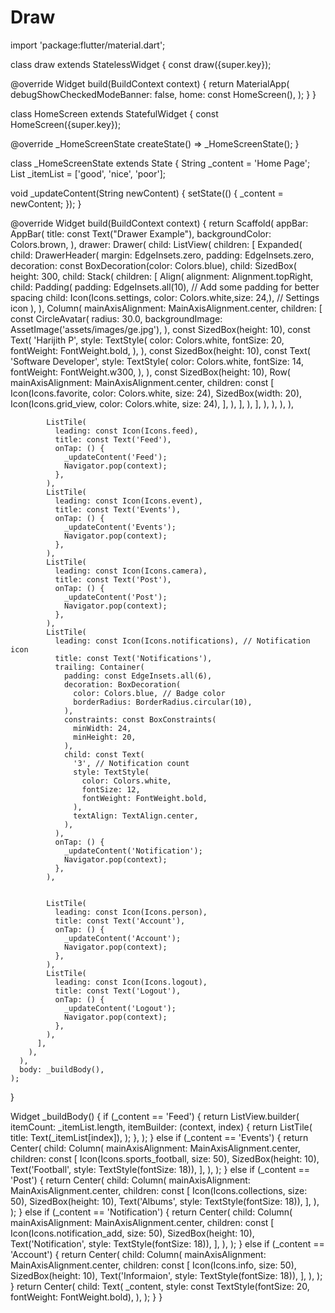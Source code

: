 # Draw
import 'package:flutter/material.dart';


class draw extends StatelessWidget {
  const draw({super.key});

  @override
  Widget build(BuildContext context) {
    return MaterialApp(
      debugShowCheckedModeBanner: false,
      home: const HomeScreen(),
    );
  }
}

class HomeScreen extends StatefulWidget {
  const HomeScreen({super.key});

  @override
  _HomeScreenState createState() => _HomeScreenState();
}

class _HomeScreenState extends State<HomeScreen> {
  String _content = 'Home Page';
  List<String> _itemList = ['good', 'nice', 'poor'];

  void _updateContent(String newContent) {
    setState(() {
      _content = newContent;
    });
  }

  @override
  Widget build(BuildContext context) {
    return Scaffold(
      appBar: AppBar(
        title: const Text("Drawer Example"),
        backgroundColor: Colors.brown,
      ),
      drawer: Drawer(
        child: ListView(
          children: <Widget>[
            Expanded(
              child: DrawerHeader(
                margin: EdgeInsets.zero,
                padding: EdgeInsets.zero,
                decoration: const BoxDecoration(color: Colors.blue),
                child: SizedBox(
                  height: 300,
                  child: Stack(
                    children: [
                      Align(
                        alignment: Alignment.topRight,
                        child: Padding(
                          padding: EdgeInsets.all(10), // Add some padding for better spacing
                          child: Icon(Icons.settings, color: Colors.white,size: 24,), // Settings icon
                        ),
                      ),
                      Column(
                        mainAxisAlignment: MainAxisAlignment.center,
                        children: [
                          const CircleAvatar(
                            radius: 30.0,
                            backgroundImage: AssetImage('assets/images/ge.jpg'),
                          ),
                          const SizedBox(height: 10),
                          const Text(
                            'Harijith P',
                            style: TextStyle(
                              color: Colors.white,
                              fontSize: 20,
                              fontWeight: FontWeight.bold,
                            ),
                          ),
                          const SizedBox(height: 10),
                          const Text(
                            'Software Developer',
                            style: TextStyle(
                              color: Colors.white,
                              fontSize: 14,
                              fontWeight: FontWeight.w300,
                            ),
                          ),
                          const SizedBox(height: 10),
                          Row(
                            mainAxisAlignment: MainAxisAlignment.center,
                            children: const [
                              Icon(Icons.favorite, color: Colors.white, size: 24),
                              SizedBox(width: 20),
                              Icon(Icons.grid_view, color: Colors.white, size: 24),
                            ],
                          ),
                        ],
                      ),
                    ],
                  ),
                ),
              ),
            ),


            ListTile(
              leading: const Icon(Icons.feed),
              title: const Text('Feed'),
              onTap: () {
                _updateContent('Feed');
                Navigator.pop(context);
              },
            ),
            ListTile(
              leading: const Icon(Icons.event),
              title: const Text('Events'),
              onTap: () {
                _updateContent('Events');
                Navigator.pop(context);
              },
            ),
            ListTile(
              leading: const Icon(Icons.camera),
              title: const Text('Post'),
              onTap: () {
                _updateContent('Post');
                Navigator.pop(context);
              },
            ),
            ListTile(
              leading: const Icon(Icons.notifications), // Notification icon
              title: const Text('Notifications'),
              trailing: Container(
                padding: const EdgeInsets.all(6),
                decoration: BoxDecoration(
                  color: Colors.blue, // Badge color
                  borderRadius: BorderRadius.circular(10),
                ),
                constraints: const BoxConstraints(
                  minWidth: 24,
                  minHeight: 20,
                ),
                child: const Text(
                  '3', // Notification count
                  style: TextStyle(
                    color: Colors.white,
                    fontSize: 12,
                    fontWeight: FontWeight.bold,
                  ),
                  textAlign: TextAlign.center,
                ),
              ),
              onTap: () {
                _updateContent('Notification');
                Navigator.pop(context);
              },
            ),


            ListTile(
              leading: const Icon(Icons.person),
              title: const Text('Account'),
              onTap: () {
                _updateContent('Account');
                Navigator.pop(context);
              },
            ),
            ListTile(
              leading: const Icon(Icons.logout),
              title: const Text('Logout'),
              onTap: () {
                _updateContent('Logout');
                Navigator.pop(context);
              },
            ),
          ],
        ),
      ),
      body: _buildBody(),
    );
  }

  Widget _buildBody() {
    if (_content == 'Feed') {
      return ListView.builder(
        itemCount: _itemList.length,
        itemBuilder: (context, index) {
          return ListTile(
            title: Text(_itemList[index]),
          );
        },
      );
    } else if (_content == 'Events') {
      return Center(
        child: Column(
          mainAxisAlignment: MainAxisAlignment.center,
          children: const [
            Icon(Icons.sports_football, size: 50),
            SizedBox(height: 10),
            Text('Football', style: TextStyle(fontSize: 18)),
          ],
        ),
      );
    }
    else if (_content == 'Post') {
      return Center(
        child: Column(
          mainAxisAlignment: MainAxisAlignment.center,
          children: const [
            Icon(Icons.collections, size: 50),
            SizedBox(height: 10),
            Text('Albums', style: TextStyle(fontSize: 18)),
          ],
        ),
      );
    }
    else if (_content == 'Notification') {
      return Center(
        child: Column(
          mainAxisAlignment: MainAxisAlignment.center,
          children: const [
            Icon(Icons.notification_add, size: 50),
            SizedBox(height: 10),
            Text('Notification', style: TextStyle(fontSize: 18)),
          ],
        ),
      );
    }
    else if (_content == 'Account') {
      return Center(
        child: Column(
          mainAxisAlignment: MainAxisAlignment.center,
          children: const [
            Icon(Icons.info, size: 50),
            SizedBox(height: 10),
            Text('Informaion', style: TextStyle(fontSize: 18)),
          ],
        ),
      );
    }
    return Center(
      child: Text(
        _content,
        style: const TextStyle(fontSize: 20, fontWeight: FontWeight.bold),
      ),
    );
  }
}


